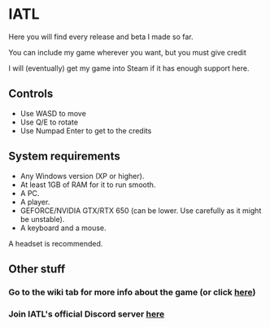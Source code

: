 # IATL
Here you will find every release and beta I made so far.

You can include my game wherever you want, but you must give credit

I will (eventually) get my game into Steam if it has enough support here. 

## Controls
- Use WASD to move
- Use Q/E to rotate
- Use Numpad Enter to get to the credits

## System requirements
- Any Windows version (XP or higher).
- At least 1GB of RAM for it to run smooth.
- A PC.
- A player.
- GEFORCE/NVIDIA GTX/RTX 650 (can be lower. Use carefully as it might be unstable).
- A keyboard and a mouse.

A headset is recommended.

## Other stuff

### Go to the wiki tab for more info about the game (or click [here](https://github.com/RocketSmash9000/IATL/wiki))

### Join IATL's official Discord server [here](https://www.discord.gg/qxtpDyQRpv)

